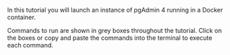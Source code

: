 In this tutorial you will launch an instance of pgAdmin 4 running in a Docker
container.

Commands to run are shown in grey boxes throughout the tutorial. Click on the
boxes or copy and paste the commands into the terminal to execute each command.
